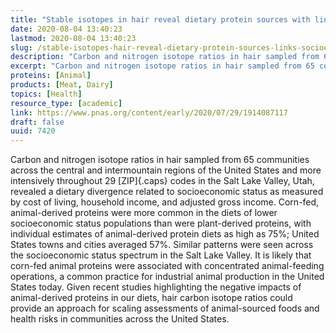 ```yaml
---
title: "Stable isotopes in hair reveal dietary protein sources with links to socioeconomic status and health"
date: 2020-08-04 13:40:23
lastmod: 2020-08-04 13:40:23
slug: /stable-isotopes-hair-reveal-dietary-protein-sources-links-socioeconomic-status-and-health
description: "Carbon and nitrogen isotope ratios in hair sampled from 65 communities across the central and intermountain regions of the United States and more intensively throughout 29 ZIP codes in the Salt Lake Valley, Utah, revealed a dietary divergence related to socioeconomic status as measured by cost of living, household income, and adjusted gross income."
excerpt: "Carbon and nitrogen isotope ratios in hair sampled from 65 communities across the central and intermountain regions of the United States and more intensively throughout 29 ZIP codes in the Salt Lake Valley, Utah, revealed a dietary divergence related to socioeconomic status as measured by cost of living, household income, and adjusted gross income."
proteins: [Animal]
products: [Meat, Dairy]
topics: [Health]
resource_type: [academic]
link: https://www.pnas.org/content/early/2020/07/29/1914087117
draft: false
uuid: 7420
---
```

Carbon and nitrogen isotope ratios in hair sampled from 65 communities
across the central and intermountain regions of the United States and
more intensively throughout 29 [ZIP]{.caps} codes in the Salt Lake
Valley, Utah, revealed a dietary divergence related to socioeconomic
status as measured by cost of living, household income, and adjusted
gross income. Corn-fed, animal-derived proteins were more common in the
diets of lower socioeconomic status populations than were plant-derived
proteins, with individual estimates of animal-derived protein diets as
high as 75%; United States towns and cities averaged 57%. Similar
patterns were seen across the socioeconomic status spectrum in the Salt
Lake Valley. It is likely that corn-fed animal proteins were associated
with concentrated animal-feeding operations, a common practice for
industrial animal production in the United States today. Given recent
studies highlighting the negative impacts of animal-derived proteins in
our diets, hair carbon isotope ratios could provide an approach for
scaling assessments of animal-sourced foods and health risks in
communities across the United States.
